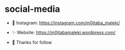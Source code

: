 # social-media
- 💢 Instagram: https://instagram.com/m0jtaba_maleki/
- ✨ Website: https://m0jtabamaleki.wordpress.com/

- 🤍 Thanks for follow
